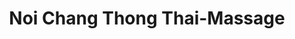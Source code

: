 ---
title: "Noi Chang Thong Thai-Massage"
url: /planegg/noi-chang-thong-thai-massage/
shop: Massage
---